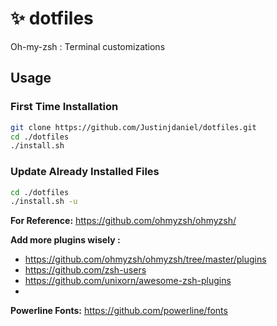 # ✨ dotfiles
Oh-my-zsh : Terminal customizations 

## Usage
### First Time Installation
````zsh
git clone https://github.com/Justinjdaniel/dotfiles.git
cd ./dotfiles
./install.sh
````

### Update Already Installed Files
````zsh
cd ./dotfiles
./install.sh -u
````

**For Reference:** https://github.com/ohmyzsh/ohmyzsh/

**Add more plugins wisely :**
- https://github.com/ohmyzsh/ohmyzsh/tree/master/plugins
- https://github.com/zsh-users
- https://github.com/unixorn/awesome-zsh-plugins
- 
**Powerline Fonts:** https://github.com/powerline/fonts